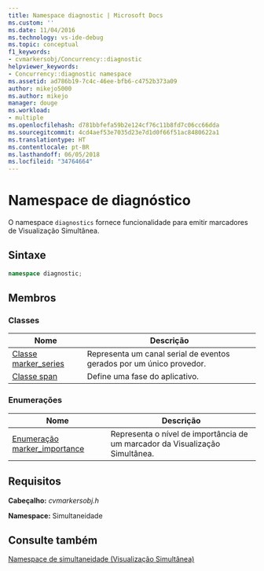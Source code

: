 ```yaml
---
title: Namespace diagnostic | Microsoft Docs
ms.custom: ''
ms.date: 11/04/2016
ms.technology: vs-ide-debug
ms.topic: conceptual
f1_keywords:
- cvmarkersobj/Concurrency::diagnostic
helpviewer_keywords:
- Concurrency::diagnostic namespace
ms.assetid: ad786b19-7c4c-46ee-bfb6-c4752b373a09
author: mikejo5000
ms.author: mikejo
manager: douge
ms.workload:
- multiple
ms.openlocfilehash: d781bbfefa59b2e124cf76c11b8fd7c06cc66dda
ms.sourcegitcommit: 4cd4aef53e7035d23e7d1d0f66f51ac8480622a1
ms.translationtype: HT
ms.contentlocale: pt-BR
ms.lasthandoff: 06/05/2018
ms.locfileid: "34764664"
---
```

# <a name="diagnostic-namespace"></a>Namespace de diagnóstico
O namespace `diagnostics` fornece funcionalidade para emitir marcadores de Visualização Simultânea.  
  
## <a name="syntax"></a>Sintaxe  
  
```cpp  
namespace diagnostic;  
```  
  
## <a name="members"></a>Membros  
  
### <a name="classes"></a>Classes  
  
|Nome|Descrição|  
|----------|-----------------|  
|[Classe marker_series](../profiling/marker-series-class.md)|Representa um canal serial de eventos gerados por um único provedor.|  
|[Classe span](../profiling/span-class.md)|Define uma fase do aplicativo.|  
  
### <a name="enumerations"></a>Enumerações  
  
|Nome|Descrição|  
|----------|-----------------|  
|[Enumeração marker_importance](../profiling/marker-importance-enumeration.md)|Representa o nível de importância de um marcador da Visualização Simultânea.|  
  
## <a name="requirements"></a>Requisitos  
 **Cabeçalho:** *cvmarkersobj.h*  
  
 **Namespace:** Simultaneidade  
  
## <a name="see-also"></a>Consulte também  
 [Namespace de simultaneidade (Visualização Simultânea)](../profiling/concurrency-namespace-concurrency-visualizer.md)